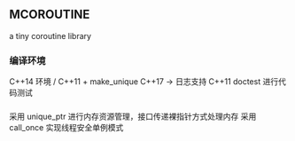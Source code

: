 ## MCOROUTINE

a tiny coroutine library

### 编译环境

C++14 环境 / C++11 + make_unique
C++17 -> 日志支持
C++11 doctest 进行代码测试

### 

采用 unique_ptr 进行内存资源管理，接口传递裸指针方式处理内存
采用 call_once 实现线程安全单例模式